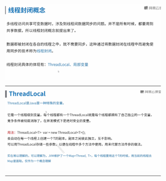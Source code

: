 ![image-20201105142826789](image/image-20201105142826789.png)

---

![image-20201105143212097](image/image-20201105143212097.png)

---

